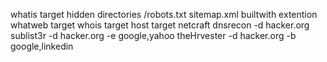 
whatis target
hidden directories /robots.txt
sitemap.xml
builtwith extention
whatweb target 
whois target 
host target
netcraft 
dnsrecon -d hacker.org
sublist3r -d hacker.org -e google,yahoo
theHrvester -d hacker.org -b google,linkedin
